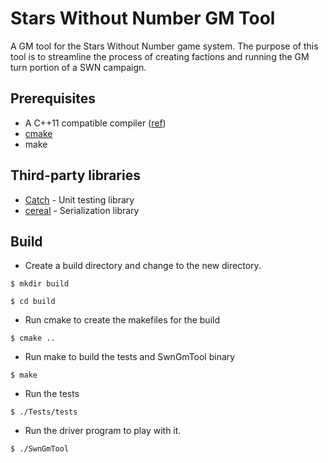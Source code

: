 # Stars Without Number GM Tool
A GM tool for the Stars Without Number game system. The purpose of this tool is to streamline the process of creating factions and running the GM turn portion of a SWN campaign.

## Prerequisites
- A C++11 compatible compiler ([ref](http://en.cppreference.com/w/cpp/compiler_support#cpp11))
- [cmake](https://cmake.org/)
- make

## Third-party libraries
- [Catch](https://github.com/philsquared/Catch) - Unit testing library
- [cereal](https://github.com/USCiLab/cereal) - Serialization library

## Build
- Create a build directory and change to the new directory.

`$ mkdir build`

`$ cd build`
- Run cmake to create the makefiles for the build

`$ cmake ..`

- Run make to build the tests and SwnGmTool binary

`$ make`
- Run the tests

`$ ./Tests/tests`

- Run the driver program to play with it.

`$ ./SwnGmTool`
